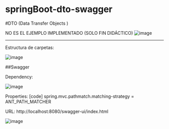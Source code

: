 # springBoot-dto-swagger

#DTO  (Data Transfer Objects )

NO ES EL EJEMPLO IMPLEMENTADO (SOLO FIN DIDÁCTICO)
![image](https://user-images.githubusercontent.com/52107919/197177724-7c9f4cdd-ff21-4be9-84c2-3cff4891ec08.png)

--------------------------------------------------------------------------------------------------------------------

Estructura de carpetas:

![image](https://user-images.githubusercontent.com/52107919/197177967-b28c16bf-362f-46ef-bcd8-6a0366937ba1.png)

##Swagger

Dependency:

![image](https://user-images.githubusercontent.com/52107919/197178163-33a18324-71d8-4394-a6ff-b1164c0e529e.png)

Properties:
[code] spring.mvc.pathmatch.matching-strategy = ANT_PATH_MATCHER

URL: http://localhost:8080/swagger-ui/index.html

![image](https://user-images.githubusercontent.com/52107919/197177471-00aa8e41-4a84-47f1-8d16-c259a4fbeb0a.png)
